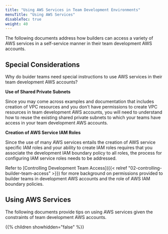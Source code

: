 ```yaml
---
title: "Using AWS Services in Team Development Environments"
menuTitle: "Using AWS Services"
disableToc: true
weight: 40
---
```

The following documents address how builders can access a variety of AWS services in a self-service manner in their team development AWS accounts.

## Special Considerations

Why do buider teams need special instructions to use AWS services in their team development AWS accounts?

**Use of Shared Private Subnets**

Since you may come across examples and documentation that includes creation of VPC resources and you don't have permissions to create VPC resources in team development AWS accounts, you will need to understand how to reuse the existing shared private subnets to which your teams have access in your team development AWS accounts.

**Creation of AWS Service IAM Roles**

Since the use of many AWS services entails the creation of AWS service specific IAM roles and your ability to create IAM roles requires that you associate the development IAM boundary policy to all roles, the process for configuring IAM service roles needs to be addressed.

Refer to [Controlling Development Team Access]({{< relref "02-controlling-builder-team-access" >}}) for more background on permissions provided to builder teams in development AWS accounts and the role of AWS IAM boundary policies.

## Using AWS Services

The following documents provide tips on using AWS services given the constraints of team development AWS accounts.

{{% children showhidden="false" %}}
